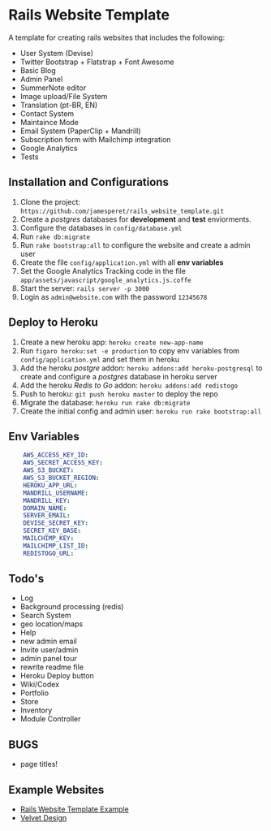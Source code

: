 # Rails Website Template

A template for creating rails websites that includes the following:

* User System (Devise)
* Twitter Bootstrap + Flatstrap + Font Awesome
* Basic Blog
* Admin Panel
* SummerNote editor
* Image upload/File System
* Translation (pt-BR, EN)
* Contact System
* Maintaince Mode
* Email System (PaperClip + Mandrill)
* Subscription form with Mailchimp integration
* Google Analytics
* Tests

## Installation and Configurations

1. Clone the project: ```https://github.com/jamesperet/rails_website_template.git```
2. Create a *postgres* databases for **development** and **test** enviorments.
3. Configure the databases in ```config/database.yml```
4. Run  ```rake db:migrate```
5. Run  ```rake bootstrap:all``` to configure the website and create a admin user
6. Create the file ```config/application.yml``` with all **env variables**
7. Set the Google Analytics Tracking code in the file ```app/assets/javascript/google_analytics.js.coffe```
8. Start the server: ```rails server -p 3000```
9. Login as ```admin@website.com``` with the password ```12345678```

## Deploy to Heroku

1. Create a new heroku app: ```heroku create new-app-name```
2. Run ```figaro heroku:set -e production``` to copy env variables from ```config/application.yml```  and set them in heroku
3. Add the heroku *postgre* addon:  ```heroku addons:add heroku-postgresql``` to create and configure a *postgres* database in heroku server
4. Add the heroku *Redis to Go* addon: ```heroku addons:add redistogo```
5. Push to heroku:  ```git push heroku master``` to deploy the repo
6. Migrate the database: ```heroku run rake db:migrate```
7. Create the initial config and admin user: ```heroku run rake bootstrap:all```

## Env Variables

```yml
	AWS_ACCESS_KEY_ID:
	AWS_SECRET_ACCESS_KEY: 
	AWS_S3_BUCKET:
	AWS_S3_BUCKET_REGION:
	HEROKU_APP_URL: 
	MANDRILL_USERNAME: 
	MANDRILL_KEY: 
	DOMAIN_NAME: 
	SERVER_EMAIL: 
	DEVISE_SECRET_KEY: 
	SECRET_KEY_BASE: 
	MAILCHIMP_KEY: 
	MAILCHIMP_LIST_ID:
	REDISTOGO_URL:
```

## Todo's

* Log
* Background processing (redis)
* Search System
* geo location/maps
* Help
* new admin email 
* Invite user/admin
* admin panel tour
* rewrite readme file
* Heroku Deploy button
* Wiki/Codex
* Portfolio
* Store
* Inventory
* Module Controller

## BUGS

* page titles!

## Example Websites

- [Rails Website Template Example](http://rails-website-template.herokuapp.com/)
- [Velvet Design](http://www.velvetdesign.com.br)


